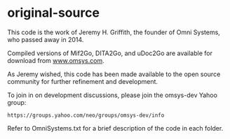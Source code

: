 original-source
===============
This code is the work of Jeremy H. Griffith, the founder of Omni Systems, who passed away in 2014. 

Compiled versions of Mif2Go, DITA2Go, and uDoc2Go are available for download from www.omsys.com.

As Jeremy wished, this code has been made available to the open source community for further refinement
and development.

To join in on development discussions, please join the omsys-dev Yahoo group:

    https://groups.yahoo.com/neo/groups/omsys-dev/info

Refer to OmniSystems.txt for a brief description of the code in each folder.
